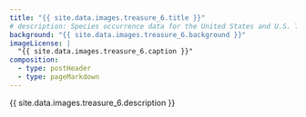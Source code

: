 ```yaml
---
title: "{{ site.data.images.treasure_6.title }}"
# description: Species occurrence data for the United States and U.S. Territories.
background: "{{ site.data.images.treasure_6.background }}"
imageLicense: |
  "{{ site.data.images.treasure_6.caption }}"
composition:
  - type: postHeader
  - type: pageMarkdown
---
```


{{ site.data.images.treasure_6.description }}